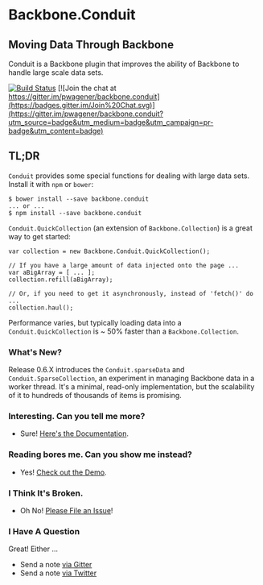 # Backbone.Conduit
## Moving Data Through Backbone

Conduit is a Backbone plugin that improves the ability of Backbone to handle large scale data sets.  

[![Build Status](https://travis-ci.org/pwagener/backbone.conduit.svg?branch=master)](https://travis-ci.org/pwagener/backbone.conduit)
[![Join the chat at https://gitter.im/pwagener/backbone.conduit](https://badges.gitter.im/Join%20Chat.svg)](https://gitter.im/pwagener/backbone.conduit?utm_source=badge&utm_medium=badge&utm_campaign=pr-badge&utm_content=badge)

## TL;DR
`Conduit` provides some special functions for dealing
with large data sets.  Install it with `npm` or `bower`:
```
$ bower install --save backbone.conduit
... or ...
$ npm install --save backbone.conduit
```

`Conduit.QuickCollection` (an extension of `Backbone.Collection`) is a great way to get started:

```
var collection = new Backbone.Conduit.QuickCollection();

// If you have a large amount of data injected onto the page ...
var aBigArray = [ ... ];
collection.refill(aBigArray);

// Or, if you need to get it asynchronously, instead of 'fetch()' do ...
collection.haul();
```

Performance varies, but typically loading data into a `Conduit.QuickCollection` is ~ 50% faster than a `Backbone.Collection`.

### What's New?
Release 0.6.X introduces the `Conduit.sparseData` and `Conduit.SparseCollection`, an experiment in managing Backbone
data in a worker thread.  It's a minimal, read-only implementation, but the scalability of it to hundreds of thousands
of items is promising.

### Interesting.  Can you tell me more?
- Sure!  [Here's the Documentation](http://pwagener.github.io/backbone.conduit/).

### Reading bores me.  Can you show me instead?
- Yes!  [Check out the Demo](http://conduit.wagener.org).

### I Think It's Broken.
- Oh No!  [Please File an Issue](https://github.com/pwagener/backbone.conduit/issues)!

### I Have A Question
Great!  Either ...
- Send a note [via Gitter](https://gitter.im/pwagener/backbone.conduit)
- Send a note [via Twitter](https://twitter.com/peterwagener)
